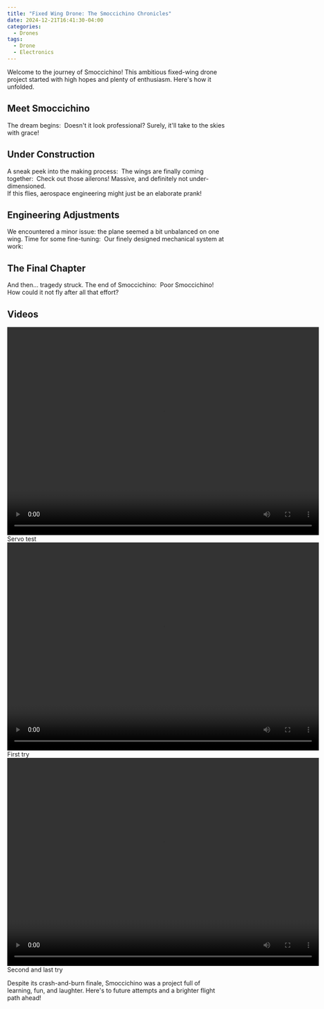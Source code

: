 ```yaml
---
title: "Fixed Wing Drone: The Smoccichino Chronicles"
date: 2024-12-21T16:41:30-04:00
categories:
  - Drones
tags:
  - Drone
  - Electronics
---
```


Welcome to the journey of Smoccichino! This ambitious fixed-wing drone project started with high hopes and plenty of enthusiasm. Here's how it unfolded.
## Meet Smoccichino
The dream begins:
<img src="{{ site.url }}{{ site.baseurl }}/assets/images/drone/drone0.jpg" alt="">
Doesn't it look professional? Surely, it'll take to the skies with grace!
<img src="{{ site.url }}{{ site.baseurl }}/assets/images/drone/drone1.jpg" alt="">

## Under Construction
A sneak peek into the making process:
<img src="{{ site.url }}{{ site.baseurl }}/assets/images/drone/semi-wing.jpg" alt="">
The wings are finally coming together:
<img src="{{ site.url }}{{ site.baseurl }}/assets/images/drone/wing0.jpg" alt="">
Check out those ailerons! Massive, and definitely not under-dimensioned.\
If this flies, aerospace engineering might just be an elaborate prank!
<img src="{{ site.url }}{{ site.baseurl }}/assets/images/drone/wing1.jpg" alt="">

## Engineering Adjustments
We encountered a minor issue: the plane seemed a bit unbalanced on one wing. Time for some fine-tuning:
<img src="{{ site.url }}{{ site.baseurl }}/assets/images/drone/wingofhope.jpg" alt="">
Our finely designed mechanical system at work:
<img src="{{ site.url }}{{ site.baseurl }}/assets/images/drone/servo.jpg" alt="">

## The Final Chapter
And then... tragedy struck. The end of Smoccichino:
<img src="{{ site.url }}{{ site.baseurl }}/assets/images/drone/wreck0.jpg" alt="">
Poor Smoccichino! How could it not fly after all that effort?
<img src="{{ site.url }}{{ site.baseurl }}/assets/images/drone/wreck1.jpg" alt="">

## Videos
<video width="720" height="480" controls="controls">
  <source src="{{ site.url }}{{ site.baseurl }}/assets/images/drone/benchtest.mp4" type="video/mp4">
</video>
Servo test

<video width="720" height="480" controls="controls">
  <source src="{{ site.url }}{{ site.baseurl }}/assets/images/drone/firsthrow.mp4" type="video/mp4">
</video>
First try

<video width="720" height="480" controls="controls">
  <source src="{{ site.url }}{{ site.baseurl }}/assets/images/drone/secondthrow.mp4" type="video/mp4">
</video>
Second and last try

Despite its crash-and-burn finale, Smoccichino was a project full of learning, fun, and laughter. Here's to future attempts and a brighter flight path ahead!
